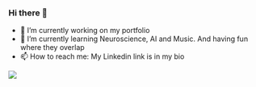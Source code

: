 ### Hi there 👋
- 🔭 I’m currently working on my portfolio
- 🌱 I’m currently learning Neuroscience, AI and Music. And having fun where they overlap
- 📫 How to reach me: My Linkedin link is in my bio 

![](https://komarev.com/ghpvc/?username=wdescamps)

<!--
**wdescamps/wdescamps** is a ✨ _special_ ✨ repository because its `README.md` (this file) appears on your GitHub profile.

Here are some ideas to get you started:

- 🔭 I’m currently working on ...
- 🌱 I’m currently learning ...
- 👯 I’m looking to collaborate on ...
- 🤔 I’m looking for help with ...
- 💬 Ask me about ...
- 📫 How to reach me: ...
- 😄 Pronouns: ...
- ⚡ Fun fact: ...
-->
